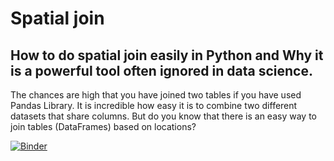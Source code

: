 # Spatial join

## How to do spatial join easily in Python and Why it is a powerful tool often ignored in data science.

The chances are high that you have joined two tables if you have used Pandas Library. It is incredible how easy it is to combine two different datasets that share columns. But do you know that there is an easy way to join tables (DataFrames) based on locations?


[![Binder](https://mybinder.org/badge_logo.svg)](https://mybinder.org/v2/gh/shakasom/spatialjoin/master)

